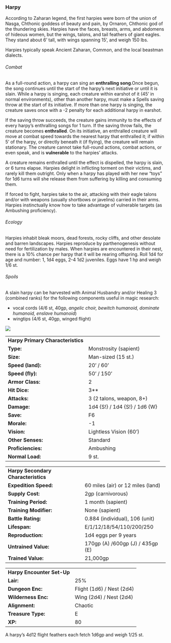 ### Harpy

According to Zaharan legend, the first harpies were born of the union of Nasga, Chthonic goddess of beauty and pain, by Ornaron, Chthonic god of the thundering skies. Harpies have the faces, breasts, arms, and abdomens of hideous women, but the wings, talons, and tail feathers of giant eagles. They stand about 6’ tall, with wings spanning 15’, and weigh 150 lbs.

Harpies typically speak Ancient Zaharan, Common, and the local beastman dialects.

###### Combat

As a full-round action, a harpy can sing an **enthralling song**.Once begun, the song continues until the start of the harpy’s next initiative or until it is slain. While a harpy is singing, each creature within earshot of it (45’ in normal environments), other than another harpy, must make a Spells saving throw at the start of its initiative. If more than one harpy is singing, the creature saves once with a -2 penalty for each additional harpy in earshot.

If the saving throw succeeds, the creature gains immunity to the effects of every harpy’s enthralling songs for 1 turn. If the saving throw fails, the creature becomes **enthralled**. On its initiative, an enthralled creature will move at combat speed towards the nearest harpy that enthralled it; if within 5’ of the harpy, or directly beneath it (if flying), the creature will remain stationary. The creature cannot take full-round actions, combat actions, or even speak, and is **vulnerable** to the harpies’ attacks.

A creature remains enthralled until the effect is dispelled, the harpy is slain, or 6 turns elapse. Harpies delight in inflicting torment on their victims, and rarely kill them outright. Only when a harpy has played with her new “toys” for 1d6 turns will she release them from suffering by killing and consuming them.

If forced to fight, harpies take to the air, attacking with their eagle talons and/or with weapons (usually shortbows or javelins) carried in their arms. Harpies instinctually know how to take advantage of vulnerable targets (as Ambushing proficiency).

###### Ecology

Harpies inhabit bleak moors, dead forests, rocky cliffs, and other desolate and barren landscapes. Harpies reproduce by parthenogenesis without need for fertilization by males. When harpies are encountered in their nest, there is a 10% chance per harpy that it will be rearing offspring. Roll 1d4 for age and number: 1, 1d4 eggs, 2-4 1d2 juveniles. Eggs have 1 hp and weigh 1/6 st.

###### Spoils

A slain harpy can be harvested with Animal Husbandry and/or Healing 3 (combined ranks) for the following components useful in magic research:

* vocal cords (4/6 st, 40gp, *angelic choir, bewitch humanoid, dominate humanoid, enslave humanoid*)
* wingtips (4/6 st, 40gp, winged flight)

![](data:image/png;base64...)

|  |  |
| --- | --- |
| **Harpy Primary Characteristics** | |
| **Type:** | Monstrosity (sapient) |
| **Size:** | Man-sized (15 st.) |
| **Speed (land):** | 20’ / 60’ |
| **Speed (fly):** | 50’ / 150’ |
| **Armor Class:** | 2 |
| **Hit Dice:** | 3\*\* |
| **Attacks:** | 3 (2 talons, weapon, 8+) |
| **Damage:** | 1d4 {S!} / 1d4 {S!} / 1d6 {W} |
| **Save:** | F6 |
| **Morale:** | -1 |
| **Vision:** | Lightless Vision (60’) |
| **Other Senses:** | Standard |
| **Proficiencies:** | Ambushing |
| **Normal Load:** | 9 st. |

|  |  |
| --- | --- |
| **Harpy Secondary Characteristics** | |
| **Expedition Speed:** | 60 miles (air) or 12 miles (land) |
| **Supply Cost:** | 2gp (carnivorous) |
| **Training Period:** | 1 month (sapient) |
| **Training Modifier:** | None (sapient) |
| **Battle Rating:** | 0.884 (individual), 106 (unit) |
| **Lifespan:** | E/1/12/18/54/110/200/250 |
| **Reproduction:** | 1d4 eggs per 9 years |
| **Untrained Value:** | 170gp (A) /600gp (J) / 435gp (E) |
| **Trained Value:** | 21,000gp |

|  |  |
| --- | --- |
| **Harpy Encounter Set-Up** | |
| **Lair:** | 25% |
| **Dungeon Enc:** | Flight (1d6) / Nest (2d4) |
| **Wilderness Enc:** | Wing (2d4) / Nest (2d4) |
| **Alignment:** | Chaotic |
| **Treasure Type:** | E |
| **XP:** | 80 |

A harpy’s 4d12 flight feathers each fetch 1d6gp and weigh 1/25 st.
